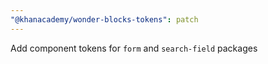 ```yaml
---
"@khanacademy/wonder-blocks-tokens": patch
---
```


Add component tokens for `form` and `search-field` packages
